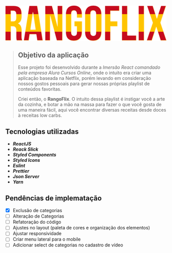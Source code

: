 ![Logo da Aplicação RangoFlix](/src/assets/Img/Logo.png)

> ## **Objetivo da aplicação**
> 
> Esse projeto foi desenvolvido durante a *Imersão React comandado pela empresa Alura Cursos Online*, onde o intuito era criar uma aplicação baseada na Netflix, porém levando em consideração nossos gostos pessoais para gerar nossas próprias playlist de conteúdos favoritas.
> 
> Criei então, o **RangoFlix**. O intuito dessa playlist é instigar você a arte da cozinha, e botar a mão na massa para fazer o que você gosta de uma maneira fácil, aqui você encontrar diversas receitas desde doces à receitas low carbs. 

## Tecnologias utilizadas 

* ***ReactJS***
* ***Reack Slick***
* ***Styled Components***
* ***Styled Icons***
* ***Eslint***
* ***Prettier***
* ***Json Server***
* ***Yarn***

## Pendências de implematação

- [x] Exclusão de categorias
- [ ] Alteração de Categorias
- [ ] Refatoração do código
- [ ] Ajustes no layout (paleta de cores e organização dos elementos)
- [ ] Ajustar responsividade
- [ ] Criar menu lateral para o mobile
- [ ] Adicionar select de categorias no cadastro de vídeo
